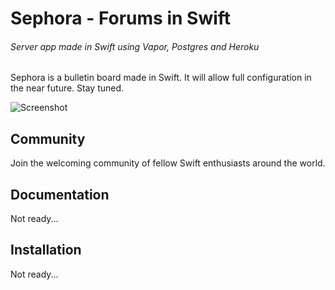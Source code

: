 # Sephora - Forums in Swift
###### Server app made in Swift using Vapor, Postgres and Heroku

Sephora is a bulletin board made in Swift. It will allow full configuration in the near future. Stay tuned.

![Screenshot](https://raw.githubusercontent.com/kuyawa/Sephora/master/Screenshots/screenshot2.jpg)

## Community

Join the welcoming community of fellow Swift enthusiasts around the world.

## Documentation

Not ready...

## Installation

Not ready...
